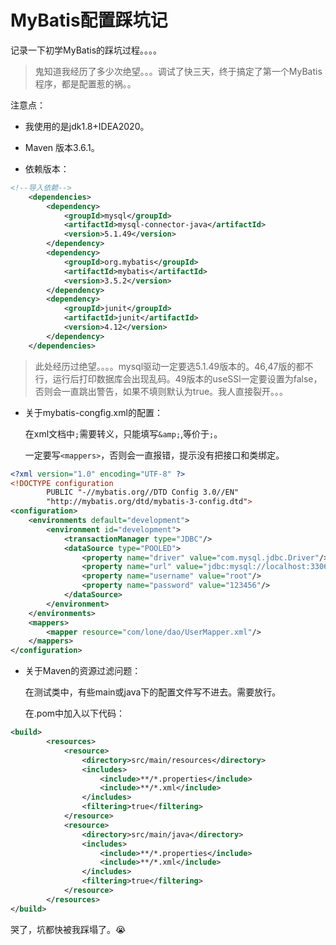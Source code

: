 # MyBatis配置踩坑记


记录一下初学MyBatis的踩坑过程。。。。

>   鬼知道我经历了多少次绝望。。。调试了快三天，终于搞定了第一个MyBatis程序，都是配置惹的祸。。

注意点：

+   我使用的是jdk1.8+IDEA2020。

+   Maven 版本3.6.1。

+   依赖版本：

```xml
<!--导入依赖-->
    <dependencies>
        <dependency>
            <groupId>mysql</groupId>
            <artifactId>mysql-connector-java</artifactId>
            <version>5.1.49</version>
        </dependency>
        <dependency>
            <groupId>org.mybatis</groupId>
            <artifactId>mybatis</artifactId>
            <version>3.5.2</version>
        </dependency>
        <dependency>
            <groupId>junit</groupId>
            <artifactId>junit</artifactId>
            <version>4.12</version>
        </dependency>
    </dependencies>

```

>   此处经历过绝望。。。。mysql驱动一定要选5.1.49版本的。46,47版的都不行，运行后打印数据库会出现乱码。49版本的useSSl一定要设置为false，否则会一直跳出警告，如果不填则默认为true。我人直接裂开。。。

+   关于mybatis-congfig.xml的配置：

    在xml文档中`;`需要转义，只能填写`&amp;`,等价于`;`。
    
    一定要写`<mappers>`，否则会一直报错，提示没有把接口和类绑定。
```xml
<?xml version="1.0" encoding="UTF-8" ?>
<!DOCTYPE configuration
        PUBLIC "-//mybatis.org//DTD Config 3.0//EN"
        "http://mybatis.org/dtd/mybatis-3-config.dtd">
<configuration>
    <environments default="development">
        <environment id="development">
            <transactionManager type="JDBC"/>
            <dataSource type="POOLED">
                <property name="driver" value="com.mysql.jdbc.Driver"/>
                <property name="url" value="jdbc:mysql://localhost:3306/mybatis?useSSL=false&amp;useUnicode=true&amp;characterEncoding=UTF-8"/>
                <property name="username" value="root"/>
                <property name="password" value="123456"/>
            </dataSource>
        </environment>
    </environments>
    <mappers>
        <mapper resource="com/lone/dao/UserMapper.xml"/>
    </mappers>
</configuration>
```

+   关于Maven的资源过滤问题：

    在测试类中，有些main或java下的配置文件写不进去。需要放行。

    在.pom中加入以下代码：
```xml
<build>
        <resources>
            <resource>
                <directory>src/main/resources</directory>
                <includes>
                    <include>**/*.properties</include>
                    <include>**/*.xml</include>
                </includes>
                <filtering>true</filtering>
            </resource>
            <resource>
                <directory>src/main/java</directory>
                <includes>
                    <include>**/*.properties</include>
                    <include>**/*.xml</include>
                </includes>
                <filtering>true</filtering>
            </resource>
        </resources>
</build>
```

哭了，坑都快被我踩塌了。😭
